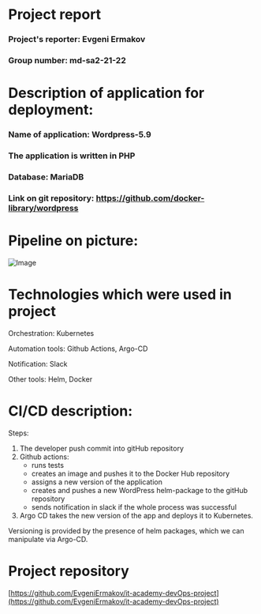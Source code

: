 # Project report #

### Project's reporter: Evgeni Ermakov ###

### Group number: md-sa2-21-22 ###

# Description of application for deployment: #

### Name of application: Wordpress-5.9 ###

### The application is written in PHP ###

### Database: MariaDB ###

### Link on git repository: https://github.com/docker-library/wordpress ###

# Pipeline on picture: #

![Image](png)

# Technologies which were used in project #

Orchestration: Kubernetes

Automation tools: Github Actions, Argo-CD

Notification: Slack

Other tools: Helm, Docker

# CI/CD description: #

Steps:
1) The developer push commit into gitHub repository
2) Github actions: 
   - runs tests
   - creates an image and pushes it to the Docker Hub repository
   - assigns a new version of the application
   - creates and pushes a new WordPress helm-package to the gitHub repository
   - sends notification in slack if the whole process was successful 
3) Argo CD takes the new version of the app and deploys it to Kubernetes.

Versioning is provided by the presence of helm packages, which we can manipulate via Argo-CD.

# Project repository #

[https://github.com/EvgeniErmakov/it-academy-devOps-project](https://github.com/EvgeniErmakov/it-academy-devOps-project)
